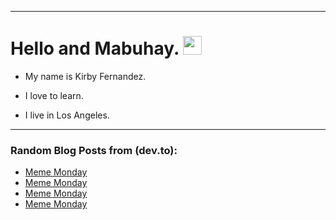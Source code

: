 
<img src="https://komarev.com/ghpvc/?username=kirbygit&style=flat-square&color=blue" alt=""/>

---
<h1>
  Hello and Mabuhay.
  <img src="https://media.giphy.com/media/hvRJCLFzcasrR4ia7z/giphy.gif" width="30px"/>
</h1>

- My name is Kirby Fernandez.

- I love to learn.

- I live in Los Angeles.

---

### Random Blog Posts from (dev.to):
<!-- BLOG-POST-LIST:START -->
- [Meme Monday](https://dev.to/ben/meme-monday-12c9)
- [Meme Monday](https://dev.to/ben/meme-monday-106)
- [Meme Monday](https://dev.to/ben/meme-monday-4b0h)
- [Meme Monday](https://dev.to/ben/meme-monday-11d4)
<!-- BLOG-POST-LIST:END -->
